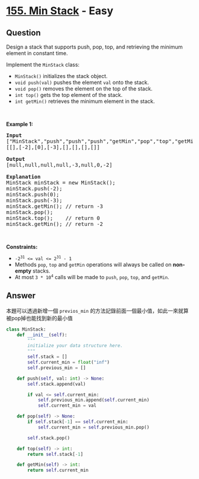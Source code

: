 # [155. Min Stack](https://leetcode.com/problems/min-stack/) - Easy

## Question

Design a stack that supports push, pop, top, and retrieving the minimum element in constant time.

Implement the `` MinStack `` class:

* `` MinStack() `` initializes the stack object.
* `` void push(val) `` pushes the element `` val `` onto the stack.
* `` void pop() `` removes the element on the top of the stack.
* `` int top() `` gets the top element of the stack.
* `` int getMin() `` retrieves the minimum element in the stack.

&nbsp;

__Example 1:__

<pre>
<strong>Input</strong>
["MinStack","push","push","push","getMin","pop","top","getMin"]
[[],[-2],[0],[-3],[],[],[],[]]

<strong>Output</strong>
[null,null,null,null,-3,null,0,-2]

<strong>Explanation</strong>
MinStack minStack = new MinStack();
minStack.push(-2);
minStack.push(0);
minStack.push(-3);
minStack.getMin(); // return -3
minStack.pop();
minStack.top();    // return 0
minStack.getMin(); // return -2
</pre>

&nbsp;

__Constraints:__

* <code>-2<sup>31</sup> &lt;= val &lt;= 2<sup>31</sup> - 1</code>
* Methods `` pop ``, `` top `` and `` getMin `` operations will always be called on __non-empty__ stacks.
* At most <code>3 * 10<sup>4</sup></code> calls will be made to `` push ``, `` pop ``, `` top ``, and `` getMin ``.

## Answer

本題可以透過新增一個 `previos_min` 的方法記錄前面一個最小值，如此一來就算被pop掉也能找到新的最小值


```python
class MinStack:
    def __init__(self):
        """
        initialize your data structure here.
        """
        self.stack = []
        self.current_min = float("inf")
        self.previous_min = []

    def push(self, val: int) -> None:
        self.stack.append(val)

        if val <= self.current_min:
            self.previous_min.append(self.current_min)
            self.current_min = val

    def pop(self) -> None:
        if self.stack[-1] == self.current_min:
            self.current_min = self.previous_min.pop()

        self.stack.pop()

    def top(self) -> int:
        return self.stack[-1]

    def getMin(self) -> int:
        return self.current_min

```
